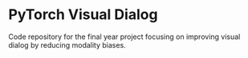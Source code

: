 # PyTorch Visual Dialog

Code repository for the final year project focusing on improving visual dialog by reducing modality biases.
